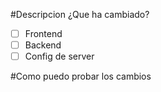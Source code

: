 #Descripcion
¿Que ha cambiado?

- [ ] Frontend
- [ ] Backend
- [ ] Config de server

#Como puedo probar los cambios
